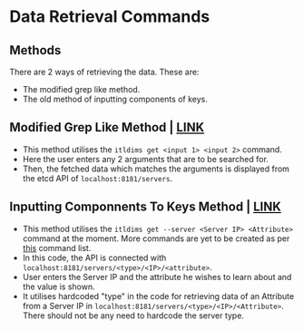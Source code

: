 # Data Retrieval Commands


## Methods
There are 2 ways of retrieving the data. These are:  
- The modified grep like method. 
- The old method of inputting components of keys. 

## Modified Grep Like Method | [LINK](https://github.com/yash-anand-fosteringlinux/Commands-and-Outputs/tree/main/Modified-Grep-Like)
- This method utilises the `itldims get <input 1> <input 2>` command. 
- Here the user enters any 2 arguments that are to be searched for. 
- Then, the fetched data which matches the arguments is displayed from the etcd API of `localhost:8181/servers`.

## Inputting Componnents To Keys Method | [LINK](https://github.com/yash-anand-fosteringlinux/Commands-and-Outputs/tree/main/Old-Keys-Input)
- This method utilises the `itldims get --server <Server IP> <Attribute>` command at the moment. More commands are yet to be created as per [this](https://github.com/yash-anand-fosteringlinux/Commands-and-Outputs/blob/main/Old-Keys-Input/ListOfCommands.md) command list. 
- In this code, the API is connected with `localhost:8181/servers/<type>/<IP>/<attribute>`.
- User enters the Server IP and the attribute he wishes to learn about and the value is shown.
- It utilises hardcoded "type" in the code for retrieving data of an Attribute from a Server IP in `localhost:8181/servers/<type>/<IP>/<Attribute>`. There should not be any need to hardcode the server type.
